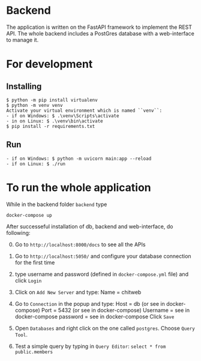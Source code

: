 # Backend

The application is written on the FastAPI framework to implement the REST API.
The whole backend includes a PostGres database with a web-interface to manage it.

# For development
## Installing
    $ python -m pip install virtualenv
    $ python -m venv venv
    Activate your virtual environment which is named ``venv``: 
    - if on Windows: $ .\venv\Scripts\activate
    - in on Linux: $ .\venv\bin\activate
    $ pip install -r requirements.txt

## Run
    - if on Windows: $ python -m uvicorn main:app --reload 
    - if on Linux: $ ./run

# To run the whole application
While in the backend folder ``backend`` type

    docker-compose up

After successeful installation of db, backend and web-interface, do following:

0) Go to ``http://localhost:8000/docs`` to see all the APIs

1) Go to ``http://localhost:5050/`` and configure your database connection for the first time
2) type username and password (defined in ``docker-compose.yml`` file) and click ``Login``
3) Click on ``Add New Server`` and type: Name = chitweb
4) Go to ``Connection`` in the popup and type:
Host = db (or see in docker-compose)
Port = 5432 (or see in docker-compose)
Username = see in docker-compose
password = see in docker-compose
Click ``Save``
5) Open ``Databases`` and right click on the one called ``postgres``. Choose ``Query Tool``.
6) Test a simple query by typing in ``Query Editor``: ``select * from public.members``

